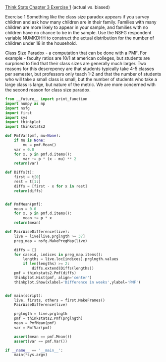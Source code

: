 [Think Stats Chapter 3 Exercise 1](http://greenteapress.com/thinkstats2/html/thinkstats2004.html#toc31) (actual vs. biased)

Exercise 1   Something like the class size paradox appears if you survey children and ask how many children are in their family. Families with many children are more likely to appear in your sample, and families with no children have no chance to be in the sample.
Use the NSFG respondent variable NUMKDHH to construct the actual distribution for the number of children under 18 in the household.


Class Size Paradox - a computation that can be done with a PMF. For example - faculty ratios are 10/1 at american colleges, but students are surprised to find that their class sizes are generally much larger. Two reasons for this descrepency are that students typically take 4-5 classes per semester, but professors only teach 1-2 and that the number of students who will take a small class is small, but the number of students who take a large class is large, but nature of the metric. We are more concerned with the second reason for class size paradox.


``` python
from __future__ import print_function
import numpy as np
import nsfg
import first
import sys
import thinkplot
import thinkstats2

def PmfVar(pmf, mu=None):
	if mu is None:
		mu = pmf.Mean()
	var = 0.0
	for x, p in pmf.d.items():
		var += p * (x - mu) ** 2
	return(var)

def Diffs(t):
	first = t[0]
	rest = t[1:]
	diffs = [first - x for x in rest]
	return(diffs)


def PmfMean(pmf):
	mean = 0.0
	for x, p in pmf.d.items():
		mean += p * x
	return(mean)

def PairWiseDifference(live):
	live = live[live.prglngth >= 37]
	preg_map = nsfg.MakePregMap(live)

	diffs = []
	for caseid, indices in preg_map.items():
		lengths = live.loc[indices].prglngth.values
		if len(lengths) >= 2:
			diffs.extend(Diffs(lengths))
	pmf = thinkstats2.Pmf(diffs)
	thinkplot.Hist(pmf, align='center')
	thinkplot.Show(xlabel='Difference in weeks',ylabel='PMF')


def main(script):
	live, firsts, others = first.MakeFrames()
	PairWiseDifference(live)

	prglngth = live.prglngth
	pmf = thinkstats2.Pmf(prglngth)
	mean = PmfMean(pmf)
	var = PmfVar(pmf)

	assert(mean == pmf.Mean())
	assert(var == pmf.Var())

if __name__ == '__main__':
	main(*sys.argv)				

